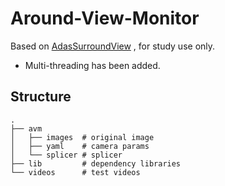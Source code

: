 # Around-View-Monitor

Based on [AdasSurroundView](https://github.com/JokerEyeAdas/AdasSourrondView) , for study use only.

- Multi-threading has been added.

## Structure
```shell
.
├── avm
│   ├── images  # original image
│   ├── yaml    # camera params
│   └── splicer # splicer 
├── lib         # dependency libraries
└── videos      # test videos
```

